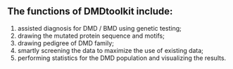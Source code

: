 ## The functions of DMDtoolkit include: 
1. assisted diagnosis for DMD / BMD using genetic testing;
2. drawing the mutated protein sequence and motifs; 
3. drawing pedigree of DMD family; 
4. smartly screening the data to maximize the use of existing data; 
5. performing statistics for the DMD population and visualizing the results.
